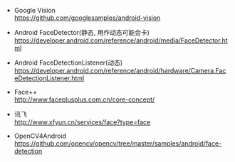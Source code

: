 - Google Vision  
https://github.com/googlesamples/android-vision

- Android FaceDetector(静态, 用作动态可能会卡)  
https://developer.android.com/reference/android/media/FaceDetector.html

- Android FaceDetectionListener(动态)  
https://developer.android.com/reference/android/hardware/Camera.FaceDetectionListener.html

- Face++  
http://www.faceplusplus.com.cn/core-concept/

- 讯飞  
http://www.xfyun.cn/services/face?type=face

- OpenCV4Android  
https://github.com/opencv/opencv/tree/master/samples/android/face-detection
